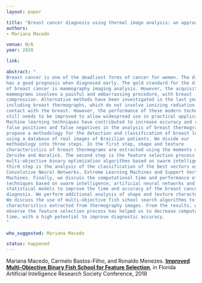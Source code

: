 ```yaml
---
layout: paper

title: "Breast cancer diagnosis using thermal image analysis: an approach based on deep learning and multi-objective binary fish school search for optimized feature selection"
authors:
- Mariana Macedo

venue: N/A
year: 2020

link:

abstract: "
Breast cancer is one of the deadliest forms of cancer for women. The disease
has a good prognosis when diagnosed early. The gold standard for the diagnosis
of breast cancer is mammography imaging analysis. However, the acquisition of
mammograms involves a painful and embarrassing procedure, with breast
compression. Alternative methods have been investigated in the last years,
including breast thermographs, which do not involve ionizing radiation, pain or
contact with the breast. However, the performance of these modern techniques
still needs to be improved to allow widespread use in practical applications.
Machine learning techniques have contributed to increase accuracy and reduce
false positives and false negatives in the analysis of breast thermograms. We
propose a methodology for the detection and classification of breast lesions
using a database of real images of Brazilian patients. We divide our
methodology into three steps. In the first step, shape and texture
characteristics of breast thermograms are extracted using the moments of
Zernike and Haralick. The second step is the feature selection process using
multi-objective binary optimization algorithms based on swarm intelligence. The
third step is the analysis of the classification of the best vectors using
Convolutive Neural Networks, Extreme Learning Machines and Support Vector
Machines. Finally, we discuss the computational time and performance of various
techniques based on swarm intelligence, artificial neural networks and
statistical models to improve the time and accuracy of the breast cancer
diagnosis. We perform additional analysis of shape and texture characteristics.
We discuss the use of multi-objective fish school search algorithms to select
characteristics extracted from thermography images. From the results, we
observe the feature selection process has helped us to decrease computational
time, with a high potential to improve diagnostic accuracy.
"

who_suggested: Mariana Macedo

status: happened
---
```

Mariana Macedo, Carmelo Bastos-Filho, and Ronaldo Menezes.
**[Improved Multi-Objective Binary Fish School for Feature Selection](https://www.aaai.org/ocs/index.php/FLAIRS/FLAIRS18/paper/viewPDFInterstitial/17672/16879)**,
in Florida Artificial Intelligence Research Society Conference, 2018

